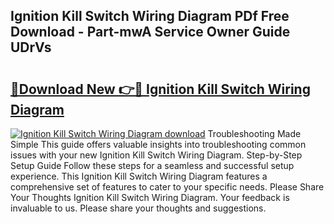 ## Ignition Kill Switch Wiring Diagram PDf Free Download - Part-mwA Service Owner Guide UDrVs

# <h2><a href="http://dfkoyl.blite.top/?on=Ignition+Kill+Switch+Wiring+Diagram">🔗Download New 👉🔴 Ignition Kill Switch Wiring Diagram</a></h2>

[![Ignition Kill Switch Wiring Diagram download](https://i.imgur.com/lujVjoI.png)](http://dfkoyl.blite.top/?on=Ignition+Kill+Switch+Wiring+Diagram)
Troubleshooting Made Simple This guide offers valuable insights into troubleshooting common issues with your new Ignition Kill Switch Wiring Diagram. Step-by-Step Setup Guide Follow these steps for a seamless and successful setup experience. This Ignition Kill Switch Wiring Diagram features a comprehensive set of features to cater to your specific needs. Please Share Your Thoughts Ignition Kill Switch Wiring Diagram. Your feedback is invaluable to us. Please share your thoughts and suggestions.
